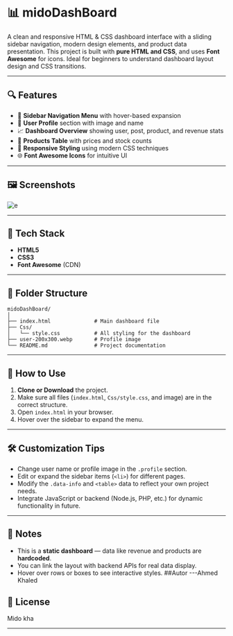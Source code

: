 
# 📊 midoDashBoard

A clean and responsive HTML & CSS dashboard interface with a sliding sidebar navigation, modern design elements, and product data presentation. This project is built with **pure HTML and CSS**, and uses **Font Awesome** for icons. Ideal for beginners to understand dashboard layout design and CSS transitions.

---

## 🔍 Features

* 🧭 **Sidebar Navigation Menu** with hover-based expansion
* 👤 **User Profile** section with image and name
* 📈 **Dashboard Overview** showing user, post, product, and revenue stats
* 🛒 **Products Table** with prices and stock counts
* 🎨 **Responsive Styling** using modern CSS techniques
* 🌐 **Font Awesome Icons** for intuitive UI

---

## 🖼️ Screenshots

![e](https://github.com/user-attachments/assets/5358ce17-46f2-4f91-9ae7-66efe41e937d)

---

## 🧰 Tech Stack

* **HTML5**
* **CSS3**
* **Font Awesome** (CDN)

---

## 📁 Folder Structure

```
midoDashBoard/
│
├── index.html              # Main dashboard file
├── Css/
│   └── style.css           # All styling for the dashboard
├── user-200x300.webp       # Profile image
└── README.md               # Project documentation
```

---

## 🚀 How to Use

1. **Clone or Download** the project.
2. Make sure all files (`index.html`, `Css/style.css`, and image) are in the correct structure.
3. Open `index.html` in your browser.
4. Hover over the sidebar to expand the menu.

---

## 🛠️ Customization Tips

* Change user name or profile image in the `.profile` section.
* Edit or expand the sidebar items (`<li>`) for different pages.
* Modify the `.data-info` and `<table>` data to reflect your own project needs.
* Integrate JavaScript or backend (Node.js, PHP, etc.) for dynamic functionality in future.

---

## 📌 Notes

* This is a **static dashboard** — data like revenue and products are **hardcoded**.
* You can link the layout with backend APIs for real data display.
* Hover over rows or boxes to see interactive styles.
##Autor
---Ahmed Khaled

## 📃 License
Mido kha

---

